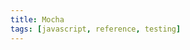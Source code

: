 ```yaml
---
title: Mocha
tags: [javascript, reference, testing]
---
```



<!--
TODO: Finish this reference
TODO: Add tutorial and link to it
TODO: Add any recipes and link to them
-->
